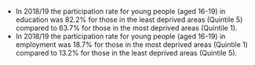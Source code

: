* In 2018/19 the participation rate for young people (aged 16-19) in education was 82.2% for those in the least deprived areas (Quintile 5) compared to 63.7% for those in the most deprived areas (Quintile 1).
* In 2018/19 the participation rate for young people (aged 16-19) in employment was 18.7% for those in the most deprived areas (Quintile 1) compared to 13.2% for those in the least deprived areas (Quintile 5).
